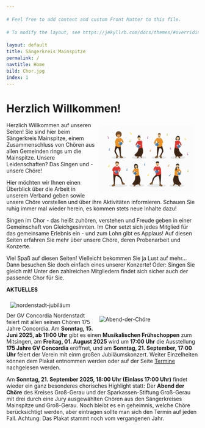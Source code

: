 ```yaml
---

# Feel free to add content and custom Front Matter to this file.

# To modify the layout, see https://jekyllrb.com/docs/themes/#overriding-theme-defaults

layout: default
title: Sängerkreis Mainspitze
permalink: /
navtitle: Home
bild: Chor.jpg
index: 1
---
```

# Herzlich Willkommen!
<img style="width: 250px; float: right;" alt="Chor" src="/Saengerkreis/choir2.svg" hspace="10" vspace="10">

Herzlich Willkommen auf unseren Seiten! Sie sind hier beim Sängerkreis Mainspitze, einem Zusammenschluss von Chören aus allen Gemeinden rings um die Mainspitze. Unsere Leidenschaften? Das Singen und - unsere Chöre!

Hier möchten wir Ihnen einen Überblick über die Arbeit in unserem Verband geben sowie unsere Chöre vorstellen und über ihre Aktivitäten informieren. Schauen Sie ruhig immer mal wieder herein, es kommen stets neue Inhalte dazu!

Singen im Chor - das heißt zuhören, verstehen und Freude geben in einer Gemeinschaft von Gleichgesinnten. Im Chor setzt sich jedes Mitglied für das gemeinsame Erlebnis ein - und zum Lohn gibt es Applaus! Auf diesen Seiten erfahren Sie mehr über unsere Chöre, deren Probenarbeit und Konzerte.

Viel Spaß auf diesen Seiten! Vielleicht bekommen Sie ja Lust auf mehr... Dann besuchen Sie doch einfach eines unserer Konzerte! Oder: Singen Sie gleich mit! Unter den zahlreichen Mitgliedern findet sich sicher auch der passende Chor für Sie.

**AKTUELLES**

<img style="width: 500px; float: left;" alt="nordenstadt-jubiläum" src="/nordenstadt-jubiläum-singen-wiesabaden.jpg" hspace="10" vspace="10"> <img style="width: 250px; float: right;" alt="Abend-der-Chöre" src="/Saengerkreis/Abend-der-Chöre-2024-Plakat.jpg" hspace="10" vspace="10">

Der GV Concordia Nordenstadt feiert mit allen seinen Chören 175 Jahre Concordia. Am **Sonntag, 15. Juni 2025, ab 11:00 Uhr** gibt es einen **Musikalischen Frühschoppen** zum Mitsingen, am **Freitag, 01. August 2025** wird um **17:00 Uhr** die Ausstellung **175 Jahre GV Concordia** eröffnet, und am **Sonntag, 21. September, 17:00 Uhr** feiert der Verein mit einm großen Jubiläumskonzert. Weiter Einzelheiten können dem Plakat entnommen werden oder auf der Seite [Termine](https://https://www.saengerkreismainspitze.de/termine/) nachgelesen werden.

Am **Sonntag, 21. September 2025, 18:00 Uhr (Einlass 17:00 Uhr)** findet wieder ein ganz besonderes chorisches Highlight statt: Der **Abend der Chöre** des Kreises Groß-Gerau und der Sparkassen-Stiftung Groß-Gerau mit drei durch eine Jury ausgewählten Chören aus den Sängerkreises Mainspitze und Groß-Gerau. Noch bleibt es ein geheimnis, welche Chöre berücksichtigt werden, aber eintragen sollte man sich den Termin auf jeden Fall. Achtung: Das Plakat stammt noch vom vergangenen Jahr.





